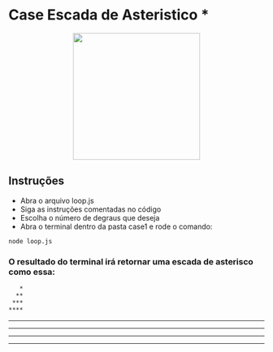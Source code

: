 # Case Escada de Asteristico *

<div align="center">
<img src="https://capgemini.proway.com.br/assets/img/logo-capgemini.png" width="250">
</div>     

## Instruções
- Abra o arquivo loop.js
- Siga as instruções comentadas no código
- Escolha o número de degraus que deseja
- Abra o terminal dentro da pasta case1 e rode o comando:
```
node loop.js
```

### O resultado do terminal irá retornar uma escada de asterisco como essa:
       *
      **
     ***
    ****
   *****
  ******
 *******
********

